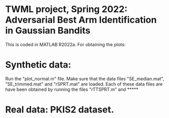 # TWML project, Spring 2022: Adversarial Best Arm Identification in Gaussian Bandits

This is coded in MATLAB R2022a. For obtaining the plots:

# Synthetic data:
Run the "plot_normal.m" file. Make sure that the data files "SE_median.mat", "SE_trimmed.mat" and "rSPRT.mat" are loaded. Each of these data files are have been obtained by running the files "rTTSPRT.m" and *****

# Real data: PKIS2 dataset.
